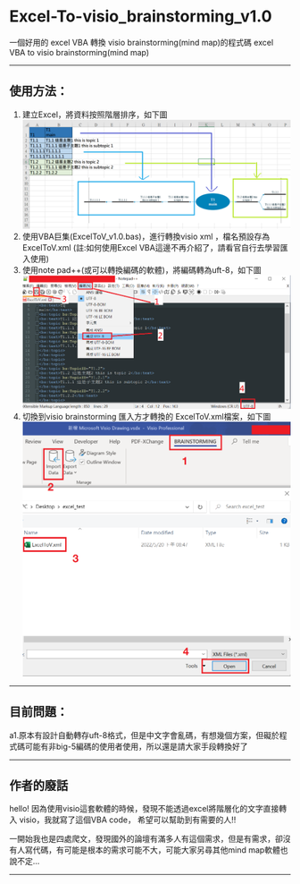 # Excel-To-visio_brainstorming_v1.0
一個好用的 excel VBA 轉換 visio brainstorming(mind map)的程式碼
excel VBA to visio brainstorming(mind map)

---
## 使用方法：
1. 建立Excel，將資料按照階層排序，如下圖
![image](https://github.com/hugheschung/Excel-To-visio_brainstorming/blob/main/001.png)
2. 使用VBA巨集(ExcelToV_v1.0.bas)，進行轉換visio xml ，檔名預設存為 ExcelToV.xml
(註:如何使用Excel VBA這邊不再介紹了，請看官自行去學習匯入使用)
3. 使用note pad++(或可以轉換編碼的軟體)，將編碼轉為uft-8，如下圖
![image](https://github.com/hugheschung/Excel-To-visio_brainstorming/blob/main/003.png)
4. 切換到visio brainstorming 匯入方才轉換的 ExcelToV.xml檔案，如下圖
![image](https://github.com/hugheschung/Excel-To-visio_brainstorming/blob/main/002.png)

---
## 目前問題：
 a1.原本有設計自動轉存uft-8格式，但是中文字會亂碼，有想幾個方案，但礙於程式碼可能有非big-5編碼的使用者使用，所以還是請大家手段轉換好了


---
## 作者的廢話
hello!
因為使用visio這套軟體的時候，發現不能透過excel將階層化的文字直接轉入 visio，我就寫了這個VBA code，
希望可以幫助到有需要的人!!

一開始我也是四處爬文，發現國外的論壇有滿多人有這個需求，但是有需求，卻沒有人寫代碼，有可能是根本的需求可能不大，可能大家另尋其他mind map軟體也說不定...

---
